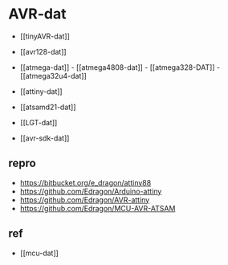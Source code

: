 
# AVR-dat

- [[tinyAVR-dat]] 

- [[avr128-dat]]

- [[atmega-dat]] - [[atmega4808-dat]] - [[atmega328-DAT]] - [[atmega32u4-dat]]

- [[attiny-dat]] 

- [[atsamd21-dat]]

- [[LGT-dat]]


- [[avr-sdk-dat]] 


## repro 

- https://bitbucket.org/e_dragon/attiny88
- https://github.com/Edragon/Arduino-attiny
- https://github.com/Edragon/AVR-attiny
- https://github.com/Edragon/MCU-AVR-ATSAM




## ref 

- [[mcu-dat]]